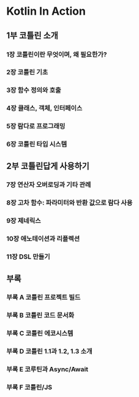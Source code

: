# Kotlin In Action 

## 1부 코틀린 소개 
### 1장 코틀린이란 무엇이며, 왜 필요한가?

### 2장 코틀린 기초

### 3장 함수 정의와 호출

### 4장 클래스, 객체, 인터페이스 

### 5장 람다로 프로그래밍

### 6장 코틀린 타입 시스템

## 2부 코틀린답게 사용하기

### 7장 연산자 오버로딩과 기타 관례

### 8장 고차 함수: 파라미터와 반환 값으로 람다 사용

### 9장 제네릭스

### 10장 애노테이션과 리플렉션

### 11장 DSL 만들기 

## 부록

### 부록 A 코틀린 프로젝트 빌드

### 부록 B 코틀린 코드 문서화

### 부록 C 코틀린 에코시스템

### 부록 D 코틀린 1.1과 1.2, 1.3 소개

### 부록 E 코루틴과 Async/Await

### 부록 F 코틀린/JS 